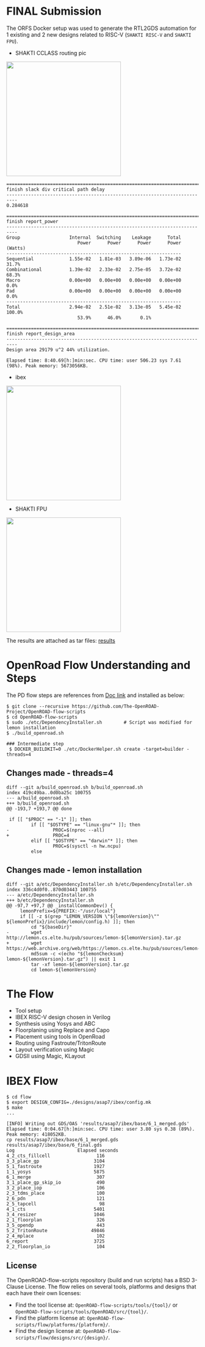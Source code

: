 # FINAL Submission

The ORFS Docker setup was used to generate the RTL2GDS automation for 1 existing and 2 new designs related to RISC-V (``SHAKTI RISC-V`` and ``SHAKTI FPU``).

- SHAKTI CCLASS routing pic

<img src="https://user-images.githubusercontent.com/35677601/229266649-2adab9cf-f464-49a7-9308-13f5de90b765.png" width=300>

```
==========================================================================
finish slack div critical path delay
--------------------------------------------------------------------------
0.284618

==========================================================================
finish report_power
--------------------------------------------------------------------------
Group                  Internal  Switching    Leakage      Total
                          Power      Power      Power      Power (Watts)
----------------------------------------------------------------
Sequential             1.55e-02   1.81e-03   3.89e-06   1.73e-02  31.7%
Combinational          1.39e-02   2.33e-02   2.75e-05   3.72e-02  68.3%
Macro                  0.00e+00   0.00e+00   0.00e+00   0.00e+00   0.0%
Pad                    0.00e+00   0.00e+00   0.00e+00   0.00e+00   0.0%
----------------------------------------------------------------
Total                  2.94e-02   2.51e-02   3.13e-05   5.45e-02 100.0%
                          53.9%      46.0%       0.1%

==========================================================================
finish report_design_area
--------------------------------------------------------------------------
Design area 29179 u^2 44% utilization.

Elapsed time: 8:40.69[h:]min:sec. CPU time: user 506.23 sys 7.61 (98%). Peak memory: 5673056KB.

```

- ibex

<img src="https://user-images.githubusercontent.com/35677601/229236612-3476f998-8fe3-40ab-883a-eb93fadc23d2.png" width=300>


- SHAKTI FPU

<img src="https://user-images.githubusercontent.com/35677601/229235524-ebf89a49-5915-4ce8-95a7-d795d4140255.png" width=300>


The results are attached as tar files: [results](https://github.com/lavanyajagan/OpenROAD-flow-scripts/blob/master/results.tar.gz)


# OpenRoad Flow Understanding and Steps

The PD flow steps are references from [Doc link](https://openroad-flow-scripts.readthedocs.io/en/latest/user/BuildWithDocker.html#build-docker-image) and installed as below:
```
$ git clone --recursive https://github.com/The-OpenROAD-Project/OpenROAD-flow-scripts
$ cd OpenROAD-flow-scripts
$ sudo ./etc/DependencyInstaller.sh        # Script was modified for lemon installation
$ ./build_openroad.sh 

### Intermediate step 
 $ DOCKER_BUILDKIT=0 ./etc/DockerHelper.sh create -target=builder -threads=4
```


## Changes made - threads=4
```
diff --git a/build_openroad.sh b/build_openroad.sh
index 419c49ba..0d0ba25c 100755
--- a/build_openroad.sh
+++ b/build_openroad.sh
@@ -193,7 +193,7 @@ done

 if [[ "$PROC" == "-1" ]]; then
         if [[ "$OSTYPE" == "linux-gnu"* ]]; then
-                PROC=$(nproc --all)
+                PROC=4
         elif [[ "$OSTYPE" == "darwin"* ]]; then
                 PROC=$(sysctl -n hw.ncpu)
         else
```
## Changes made - lemon installation
```
diff --git a/etc/DependencyInstaller.sh b/etc/DependencyInstaller.sh
index 336c4d0f0..870d03443 100755
--- a/etc/DependencyInstaller.sh
+++ b/etc/DependencyInstaller.sh
@@ -97,7 +97,7 @@ _installCommonDev() {
     lemonPrefix=${PREFIX:-"/usr/local"}
     if [[ -z $(grep "LEMON_VERSION \"${lemonVersion}\"" ${lemonPrefix}/include/lemon/config.h) ]]; then
         cd "${baseDir}"
-        wget http://lemon.cs.elte.hu/pub/sources/lemon-${lemonVersion}.tar.gz
+        wget https://web.archive.org/web/https://lemon.cs.elte.hu/pub/sources/lemon-${lemonVersion}.tar.gz
         md5sum -c <(echo "${lemonChecksum}  lemon-${lemonVersion}.tar.gz") || exit 1
         tar -xf lemon-${lemonVersion}.tar.gz
         cd lemon-${lemonVersion}
```
# The Flow
- Tool setup
- IBEX RISC-V design chosen in Verilog
- Synthesis using Yosys and ABC
- Floorplaning using Replace and Capo
-  Placement using tools in OpenRoad
-   Routing using Fastroute/TritonRoute
-   Layout verification using Magic
-   GDSII using Magic, KLayout

# IBEX Flow

```
$ cd flow
$ export DESIGN_CONFIG=./designs/asap7/ibex/config.mk
$ make
...

[INFO] Writing out GDS/OAS 'results/asap7/ibex/base/6_1_merged.gds'
Elapsed time: 0:04.67[h:]min:sec. CPU time: user 3.80 sys 0.38 (89%). Peak memory: 418052KB.
cp results/asap7/ibex/base/6_1_merged.gds results/asap7/ibex/base/6_final.gds
Log                       Elapsed seconds
4_2_cts_fillcell                 116
3_3_place_gp                    3104
5_1_fastroute                   1927
1_1_yosys                       5875
6_1_merge                        307
3_1_place_gp_skip_io             490
3_2_place_iop                    106
2_3_tdms_place                   100
2_6_pdn                          121
2_5_tapcell                       98
4_1_cts                         5401
3_4_resizer                     1046
2_1_floorplan                    326
3_5_opendp                       443
5_2_TritonRoute                49846
2_4_mplace                       102
6_report                        3725
2_2_floorplan_io                 104
```
## License

The OpenROAD-flow-scripts repository (build and run scripts) has a BSD 3-Clause License.
The flow relies on several tools, platforms and designs that each have their own licenses:

- Find the tool license at: `OpenROAD-flow-scripts/tools/{tool}/` or `OpenROAD-flow-scripts/tools/OpenROAD/src/{tool}/`.
- Find the platform license at: `OpenROAD-flow-scripts/flow/platforms/{platform}/`.
- Find the design license at: `OpenROAD-flow-scripts/flow/designs/src/{design}/`.
